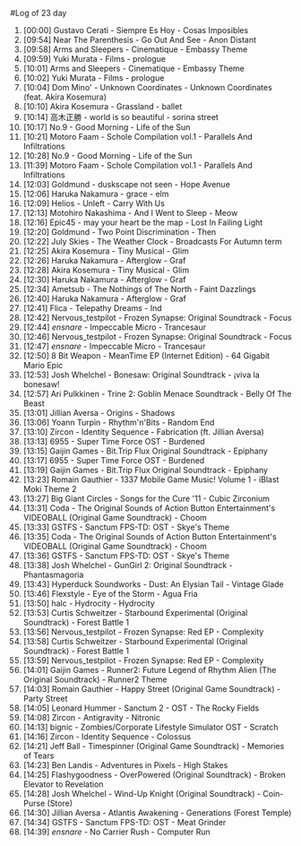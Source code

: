 #Log of 23 day

1. [00:00] Gustavo Cerati - Siempre Es Hoy - Cosas Imposibles
1. [09:54] Near The Parenthesis - Go Out And See - Anon Distant
1. [09:58] Arms and Sleepers - Cinematique - Embassy Theme
1. [09:59] Yuki Murata - Films - prologue
1. [10:01] Arms and Sleepers - Cinematique - Embassy Theme
1. [10:02] Yuki Murata - Films - prologue
1. [10:04] Dom Mino' - Unknown Coordinates - Unknown Coordinates (feat. Akira Kosemura)
1. [10:10] Akira Kosemura - Grassland - ballet
1. [10:14] 高木正勝 - world is so beautiful - sorina street
1. [10:17] No.9 - Good Morning - Life of the Sun
1. [10:21] Motoro Faam - Schole Compilation vol.1 - Parallels And Infiltrations
1. [10:28] No.9 - Good Morning - Life of the Sun
1. [11:39] Motoro Faam - Schole Compilation vol.1 - Parallels And Infiltrations
1. [12:03] Goldmund - duskscape not seen - Hope Avenue
1. [12:06] Haruka Nakamura - grace - elm
1. [12:09] Helios - Unleft - Carry With Us
1. [12:13] Motohiro Nakashima - And I Went to Sleep - Meow
1. [12:16] Epic45 - may your heart be the map - Lost In Failing Light
1. [12:20] Goldmund - Two Point Discrimination - Then
1. [12:22] July Skies - The Weather Clock - Broadcasts For Autumn term
1. [12:25] Akira Kosemura - Tiny Musical - Glim
1. [12:26] Haruka Nakamura - Afterglow - Graf
1. [12:28] Akira Kosemura - Tiny Musical - Glim
1. [12:30] Haruka Nakamura - Afterglow - Graf
1. [12:34] Ametsub - The Nothings of The North - Faint Dazzlings
1. [12:40] Haruka Nakamura - Afterglow - Graf
1. [12:41] Flica - Telepathy Dreams - Ind
1. [12:42] Nervous_testpilot - Frozen Synapse: Original Soundtrack - Focus
1. [12:44] _ensnare_ - Impeccable Micro - Trancesaur
1. [12:46] Nervous_testpilot - Frozen Synapse: Original Soundtrack - Focus
1. [12:47] _ensnare_ - Impeccable Micro - Trancesaur
1. [12:50] 8 Bit Weapon - MeanTime EP (Internet Edition) - 64 Gigabit Mario Epic
1. [12:53] Josh Whelchel - Bonesaw: Original Soundtrack - ¡viva la bonesaw!
1. [12:57] Ari Pulkkinen - Trine 2: Goblin Menace Soundtrack - Belly Of The Beast
1. [13:01] Jillian Aversa - Origins - Shadows
1. [13:06] Yoann Turpin - Rhythm'n'Bits - Random End
1. [13:10] Zircon - Identity Sequence - Fabrication (ft. Jillian Aversa)
1. [13:13] 6955 - Super Time Force OST - Burdened
1. [13:15] Gaijin Games - Bit.Trip Flux Original Soundtrack - Epiphany
1. [13:17] 6955 - Super Time Force OST - Burdened
1. [13:19] Gaijin Games - Bit.Trip Flux Original Soundtrack - Epiphany
1. [13:23] Romain Gauthier - 1337 Mobile Game Music! Volume 1 - iBlast Moki Theme 2
1. [13:27] Big Giant Circles - Songs for the Cure '11 - Cubic Zirconium
1. [13:31] Coda - The Original Sounds of Action Button Entertainment's VIDEOBALL (Original Game Soundtrack) - Choom
1. [13:33] GSTFS - Sanctum FPS-TD: OST - Skye's Theme
1. [13:35] Coda - The Original Sounds of Action Button Entertainment's VIDEOBALL (Original Game Soundtrack) - Choom
1. [13:36] GSTFS - Sanctum FPS-TD: OST - Skye's Theme
1. [13:38] Josh Whelchel - GunGirl 2: Original Soundtrack - Phantasmagoria
1. [13:43] Hyperduck Soundworks - Dust: An Elysian Tail - Vintage Glade
1. [13:46] Flexstyle - Eye of the Storm - Agua Fria
1. [13:50] halc - Hydrocity - Hydrocity
1. [13:53] Curtis Schweitzer - Starbound Experimental (Original Soundtrack) - Forest Battle 1
1. [13:56] Nervous_testpilot - Frozen Synapse: Red EP - Complexity
1. [13:58] Curtis Schweitzer - Starbound Experimental (Original Soundtrack) - Forest Battle 1
1. [13:59] Nervous_testpilot - Frozen Synapse: Red EP - Complexity
1. [14:01] Gaijin Games - Runner2: Future Legend of Rhythm Alien (The Original Soundtrack) - Runner2 Theme
1. [14:03] Romain Gauthier - Happy Street (Original Game Soundtrack) - Party Street
1. [14:05] Leonard Hummer - Sanctum 2 - OST - The Rocky Fields
1. [14:08] Zircon - Antigravity - Nitronic
1. [14:13] bignic - Zombies/Corporate Lifestyle Simulator OST - Scratch
1. [14:16] Zircon - Identity Sequence - Colossus
1. [14:21] Jeff Ball - Timespinner (Original Game Soundtrack) - Memories of Tears
1. [14:23] Ben Landis - Adventures in Pixels - High Stakes
1. [14:25] Flashygoodness - OverPowered (Original Soundtrack) - Broken Elevator to Revelation
1. [14:28] Josh Whelchel - Wind-Up Knight (Original Soundtrack) - Coin-Purse (Store)
1. [14:30] Jillian Aversa - Atlantis Awakening - Generations (Forest Temple)
1. [14:34] GSTFS - Sanctum FPS-TD: OST - Meat Grinder
1. [14:39] _ensnare_ - No Carrier Rush - Computer Run
